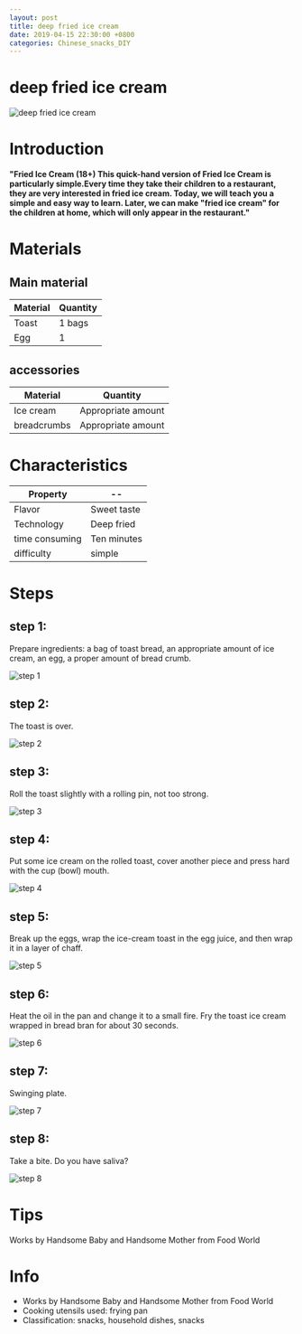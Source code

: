 ```yaml
---
layout: post
title: deep fried ice cream
date: 2019-04-15 22:30:00 +0800
categories: Chinese_snacks_DIY
---
```


# deep fried ice cream

![deep fried ice cream]({{site.baseurl}}/img/428308/428308.jpg)

# Introduction

**"Fried Ice Cream (18+) This quick-hand version of Fried Ice Cream is particularly simple.Every time they take their children to a restaurant, they are very interested in fried ice cream. Today, we will teach you a simple and easy way to learn. Later, we can make "fried ice cream" for the children at home, which will only appear in the restaurant."**

# Materials


## Main material

Material|Quantity
--|--
Toast|1 bags
Egg|1

## accessories

Material|Quantity
--|--
Ice cream|Appropriate amount
breadcrumbs|Appropriate amount

# Characteristics

Property|--
--|--
Flavor|Sweet taste
Technology|Deep fried
time consuming|Ten minutes
difficulty|simple

# Steps

## step 1:

Prepare ingredients: a bag of toast bread, an appropriate amount of ice cream, an egg, a proper amount of bread crumb.

![step 1]({{site.baseurl}}/img/428308/1.jpg)

## step 2:

The toast is over.

![step 2]({{site.baseurl}}/img/428308/2.jpg)

## step 3:

Roll the toast slightly with a rolling pin, not too strong.

![step 3]({{site.baseurl}}/img/428308/3.jpg)

## step 4:

Put some ice cream on the rolled toast, cover another piece and press hard with the cup (bowl) mouth.

![step 4]({{site.baseurl}}/img/428308/4.jpg)

## step 5:

Break up the eggs, wrap the ice-cream toast in the egg juice, and then wrap it in a layer of chaff.

![step 5]({{site.baseurl}}/img/428308/5.jpg)

## step 6:

Heat the oil in the pan and change it to a small fire. Fry the toast ice cream wrapped in bread bran for about 30 seconds.

![step 6]({{site.baseurl}}/img/428308/6.jpg)

## step 7:

Swinging plate.

![step 7]({{site.baseurl}}/img/428308/7.jpg)

## step 8:

Take a bite. Do you have saliva?

![step 8]({{site.baseurl}}/img/428308/8.jpg)

# Tips

Works by Handsome Baby and Handsome Mother from Food World

# Info

- Works by Handsome Baby and Handsome Mother from Food World
- Cooking utensils used: frying pan
- Classification: snacks, household dishes, snacks